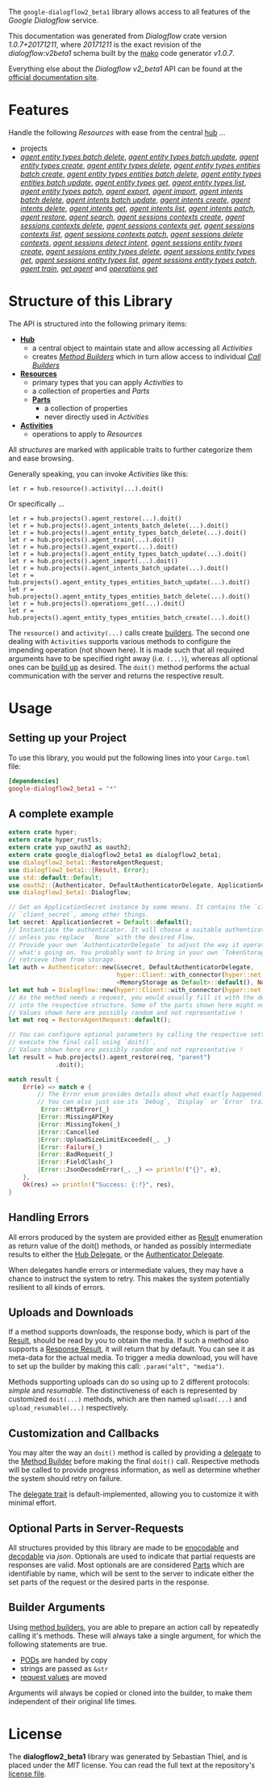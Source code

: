 <!---
DO NOT EDIT !
This file was generated automatically from 'src/mako/api/README.md.mako'
DO NOT EDIT !
-->
The `google-dialogflow2_beta1` library allows access to all features of the *Google Dialogflow* service.

This documentation was generated from *Dialogflow* crate version *1.0.7+20171211*, where *20171211* is the exact revision of the *dialogflow:v2beta1* schema built by the [mako](http://www.makotemplates.org/) code generator *v1.0.7*.

Everything else about the *Dialogflow* *v2_beta1* API can be found at the
[official documentation site](https://cloud.google.com/dialogflow-enterprise/).
# Features

Handle the following *Resources* with ease from the central [hub](https://docs.rs/google-dialogflow2_beta1/1.0.7+20171211/google_dialogflow2_beta1/struct.Dialogflow.html) ... 

* projects
 * [*agent entity types batch delete*](https://docs.rs/google-dialogflow2_beta1/1.0.7+20171211/google_dialogflow2_beta1/struct.ProjectAgentEntityTypeBatchDeleteCall.html), [*agent entity types batch update*](https://docs.rs/google-dialogflow2_beta1/1.0.7+20171211/google_dialogflow2_beta1/struct.ProjectAgentEntityTypeBatchUpdateCall.html), [*agent entity types create*](https://docs.rs/google-dialogflow2_beta1/1.0.7+20171211/google_dialogflow2_beta1/struct.ProjectAgentEntityTypeCreateCall.html), [*agent entity types delete*](https://docs.rs/google-dialogflow2_beta1/1.0.7+20171211/google_dialogflow2_beta1/struct.ProjectAgentEntityTypeDeleteCall.html), [*agent entity types entities batch create*](https://docs.rs/google-dialogflow2_beta1/1.0.7+20171211/google_dialogflow2_beta1/struct.ProjectAgentEntityTypeEntityBatchCreateCall.html), [*agent entity types entities batch delete*](https://docs.rs/google-dialogflow2_beta1/1.0.7+20171211/google_dialogflow2_beta1/struct.ProjectAgentEntityTypeEntityBatchDeleteCall.html), [*agent entity types entities batch update*](https://docs.rs/google-dialogflow2_beta1/1.0.7+20171211/google_dialogflow2_beta1/struct.ProjectAgentEntityTypeEntityBatchUpdateCall.html), [*agent entity types get*](https://docs.rs/google-dialogflow2_beta1/1.0.7+20171211/google_dialogflow2_beta1/struct.ProjectAgentEntityTypeGetCall.html), [*agent entity types list*](https://docs.rs/google-dialogflow2_beta1/1.0.7+20171211/google_dialogflow2_beta1/struct.ProjectAgentEntityTypeListCall.html), [*agent entity types patch*](https://docs.rs/google-dialogflow2_beta1/1.0.7+20171211/google_dialogflow2_beta1/struct.ProjectAgentEntityTypePatchCall.html), [*agent export*](https://docs.rs/google-dialogflow2_beta1/1.0.7+20171211/google_dialogflow2_beta1/struct.ProjectAgentExportCall.html), [*agent import*](https://docs.rs/google-dialogflow2_beta1/1.0.7+20171211/google_dialogflow2_beta1/struct.ProjectAgentImportCall.html), [*agent intents batch delete*](https://docs.rs/google-dialogflow2_beta1/1.0.7+20171211/google_dialogflow2_beta1/struct.ProjectAgentIntentBatchDeleteCall.html), [*agent intents batch update*](https://docs.rs/google-dialogflow2_beta1/1.0.7+20171211/google_dialogflow2_beta1/struct.ProjectAgentIntentBatchUpdateCall.html), [*agent intents create*](https://docs.rs/google-dialogflow2_beta1/1.0.7+20171211/google_dialogflow2_beta1/struct.ProjectAgentIntentCreateCall.html), [*agent intents delete*](https://docs.rs/google-dialogflow2_beta1/1.0.7+20171211/google_dialogflow2_beta1/struct.ProjectAgentIntentDeleteCall.html), [*agent intents get*](https://docs.rs/google-dialogflow2_beta1/1.0.7+20171211/google_dialogflow2_beta1/struct.ProjectAgentIntentGetCall.html), [*agent intents list*](https://docs.rs/google-dialogflow2_beta1/1.0.7+20171211/google_dialogflow2_beta1/struct.ProjectAgentIntentListCall.html), [*agent intents patch*](https://docs.rs/google-dialogflow2_beta1/1.0.7+20171211/google_dialogflow2_beta1/struct.ProjectAgentIntentPatchCall.html), [*agent restore*](https://docs.rs/google-dialogflow2_beta1/1.0.7+20171211/google_dialogflow2_beta1/struct.ProjectAgentRestoreCall.html), [*agent search*](https://docs.rs/google-dialogflow2_beta1/1.0.7+20171211/google_dialogflow2_beta1/struct.ProjectAgentSearchCall.html), [*agent sessions contexts create*](https://docs.rs/google-dialogflow2_beta1/1.0.7+20171211/google_dialogflow2_beta1/struct.ProjectAgentSessionContextCreateCall.html), [*agent sessions contexts delete*](https://docs.rs/google-dialogflow2_beta1/1.0.7+20171211/google_dialogflow2_beta1/struct.ProjectAgentSessionContextDeleteCall.html), [*agent sessions contexts get*](https://docs.rs/google-dialogflow2_beta1/1.0.7+20171211/google_dialogflow2_beta1/struct.ProjectAgentSessionContextGetCall.html), [*agent sessions contexts list*](https://docs.rs/google-dialogflow2_beta1/1.0.7+20171211/google_dialogflow2_beta1/struct.ProjectAgentSessionContextListCall.html), [*agent sessions contexts patch*](https://docs.rs/google-dialogflow2_beta1/1.0.7+20171211/google_dialogflow2_beta1/struct.ProjectAgentSessionContextPatchCall.html), [*agent sessions delete contexts*](https://docs.rs/google-dialogflow2_beta1/1.0.7+20171211/google_dialogflow2_beta1/struct.ProjectAgentSessionDeleteContextCall.html), [*agent sessions detect intent*](https://docs.rs/google-dialogflow2_beta1/1.0.7+20171211/google_dialogflow2_beta1/struct.ProjectAgentSessionDetectIntentCall.html), [*agent sessions entity types create*](https://docs.rs/google-dialogflow2_beta1/1.0.7+20171211/google_dialogflow2_beta1/struct.ProjectAgentSessionEntityTypeCreateCall.html), [*agent sessions entity types delete*](https://docs.rs/google-dialogflow2_beta1/1.0.7+20171211/google_dialogflow2_beta1/struct.ProjectAgentSessionEntityTypeDeleteCall.html), [*agent sessions entity types get*](https://docs.rs/google-dialogflow2_beta1/1.0.7+20171211/google_dialogflow2_beta1/struct.ProjectAgentSessionEntityTypeGetCall.html), [*agent sessions entity types list*](https://docs.rs/google-dialogflow2_beta1/1.0.7+20171211/google_dialogflow2_beta1/struct.ProjectAgentSessionEntityTypeListCall.html), [*agent sessions entity types patch*](https://docs.rs/google-dialogflow2_beta1/1.0.7+20171211/google_dialogflow2_beta1/struct.ProjectAgentSessionEntityTypePatchCall.html), [*agent train*](https://docs.rs/google-dialogflow2_beta1/1.0.7+20171211/google_dialogflow2_beta1/struct.ProjectAgentTrainCall.html), [*get agent*](https://docs.rs/google-dialogflow2_beta1/1.0.7+20171211/google_dialogflow2_beta1/struct.ProjectGetAgentCall.html) and [*operations get*](https://docs.rs/google-dialogflow2_beta1/1.0.7+20171211/google_dialogflow2_beta1/struct.ProjectOperationGetCall.html)




# Structure of this Library

The API is structured into the following primary items:

* **[Hub](https://docs.rs/google-dialogflow2_beta1/1.0.7+20171211/google_dialogflow2_beta1/struct.Dialogflow.html)**
    * a central object to maintain state and allow accessing all *Activities*
    * creates [*Method Builders*](https://docs.rs/google-dialogflow2_beta1/1.0.7+20171211/google_dialogflow2_beta1/trait.MethodsBuilder.html) which in turn
      allow access to individual [*Call Builders*](https://docs.rs/google-dialogflow2_beta1/1.0.7+20171211/google_dialogflow2_beta1/trait.CallBuilder.html)
* **[Resources](https://docs.rs/google-dialogflow2_beta1/1.0.7+20171211/google_dialogflow2_beta1/trait.Resource.html)**
    * primary types that you can apply *Activities* to
    * a collection of properties and *Parts*
    * **[Parts](https://docs.rs/google-dialogflow2_beta1/1.0.7+20171211/google_dialogflow2_beta1/trait.Part.html)**
        * a collection of properties
        * never directly used in *Activities*
* **[Activities](https://docs.rs/google-dialogflow2_beta1/1.0.7+20171211/google_dialogflow2_beta1/trait.CallBuilder.html)**
    * operations to apply to *Resources*

All *structures* are marked with applicable traits to further categorize them and ease browsing.

Generally speaking, you can invoke *Activities* like this:

```Rust,ignore
let r = hub.resource().activity(...).doit()
```

Or specifically ...

```ignore
let r = hub.projects().agent_restore(...).doit()
let r = hub.projects().agent_intents_batch_delete(...).doit()
let r = hub.projects().agent_entity_types_batch_delete(...).doit()
let r = hub.projects().agent_train(...).doit()
let r = hub.projects().agent_export(...).doit()
let r = hub.projects().agent_entity_types_batch_update(...).doit()
let r = hub.projects().agent_import(...).doit()
let r = hub.projects().agent_intents_batch_update(...).doit()
let r = hub.projects().agent_entity_types_entities_batch_update(...).doit()
let r = hub.projects().agent_entity_types_entities_batch_delete(...).doit()
let r = hub.projects().operations_get(...).doit()
let r = hub.projects().agent_entity_types_entities_batch_create(...).doit()
```

The `resource()` and `activity(...)` calls create [builders][builder-pattern]. The second one dealing with `Activities` 
supports various methods to configure the impending operation (not shown here). It is made such that all required arguments have to be 
specified right away (i.e. `(...)`), whereas all optional ones can be [build up][builder-pattern] as desired.
The `doit()` method performs the actual communication with the server and returns the respective result.

# Usage

## Setting up your Project

To use this library, you would put the following lines into your `Cargo.toml` file:

```toml
[dependencies]
google-dialogflow2_beta1 = "*"
```

## A complete example

```Rust
extern crate hyper;
extern crate hyper_rustls;
extern crate yup_oauth2 as oauth2;
extern crate google_dialogflow2_beta1 as dialogflow2_beta1;
use dialogflow2_beta1::RestoreAgentRequest;
use dialogflow2_beta1::{Result, Error};
use std::default::Default;
use oauth2::{Authenticator, DefaultAuthenticatorDelegate, ApplicationSecret, MemoryStorage};
use dialogflow2_beta1::Dialogflow;

// Get an ApplicationSecret instance by some means. It contains the `client_id` and 
// `client_secret`, among other things.
let secret: ApplicationSecret = Default::default();
// Instantiate the authenticator. It will choose a suitable authentication flow for you, 
// unless you replace  `None` with the desired Flow.
// Provide your own `AuthenticatorDelegate` to adjust the way it operates and get feedback about 
// what's going on. You probably want to bring in your own `TokenStorage` to persist tokens and
// retrieve them from storage.
let auth = Authenticator::new(&secret, DefaultAuthenticatorDelegate,
                              hyper::Client::with_connector(hyper::net::HttpsConnector::new(hyper_rustls::TlsClient::new())),
                              <MemoryStorage as Default>::default(), None);
let mut hub = Dialogflow::new(hyper::Client::with_connector(hyper::net::HttpsConnector::new(hyper_rustls::TlsClient::new())), auth);
// As the method needs a request, you would usually fill it with the desired information
// into the respective structure. Some of the parts shown here might not be applicable !
// Values shown here are possibly random and not representative !
let mut req = RestoreAgentRequest::default();

// You can configure optional parameters by calling the respective setters at will, and
// execute the final call using `doit()`.
// Values shown here are possibly random and not representative !
let result = hub.projects().agent_restore(req, "parent")
             .doit();

match result {
    Err(e) => match e {
        // The Error enum provides details about what exactly happened.
        // You can also just use its `Debug`, `Display` or `Error` traits
         Error::HttpError(_)
        |Error::MissingAPIKey
        |Error::MissingToken(_)
        |Error::Cancelled
        |Error::UploadSizeLimitExceeded(_, _)
        |Error::Failure(_)
        |Error::BadRequest(_)
        |Error::FieldClash(_)
        |Error::JsonDecodeError(_, _) => println!("{}", e),
    },
    Ok(res) => println!("Success: {:?}", res),
}

```
## Handling Errors

All errors produced by the system are provided either as [Result](https://docs.rs/google-dialogflow2_beta1/1.0.7+20171211/google_dialogflow2_beta1/enum.Result.html) enumeration as return value of 
the doit() methods, or handed as possibly intermediate results to either the 
[Hub Delegate](https://docs.rs/google-dialogflow2_beta1/1.0.7+20171211/google_dialogflow2_beta1/trait.Delegate.html), or the [Authenticator Delegate](https://docs.rs/yup-oauth2/*/yup_oauth2/trait.AuthenticatorDelegate.html).

When delegates handle errors or intermediate values, they may have a chance to instruct the system to retry. This 
makes the system potentially resilient to all kinds of errors.

## Uploads and Downloads
If a method supports downloads, the response body, which is part of the [Result](https://docs.rs/google-dialogflow2_beta1/1.0.7+20171211/google_dialogflow2_beta1/enum.Result.html), should be
read by you to obtain the media.
If such a method also supports a [Response Result](https://docs.rs/google-dialogflow2_beta1/1.0.7+20171211/google_dialogflow2_beta1/trait.ResponseResult.html), it will return that by default.
You can see it as meta-data for the actual media. To trigger a media download, you will have to set up the builder by making
this call: `.param("alt", "media")`.

Methods supporting uploads can do so using up to 2 different protocols: 
*simple* and *resumable*. The distinctiveness of each is represented by customized 
`doit(...)` methods, which are then named `upload(...)` and `upload_resumable(...)` respectively.

## Customization and Callbacks

You may alter the way an `doit()` method is called by providing a [delegate](https://docs.rs/google-dialogflow2_beta1/1.0.7+20171211/google_dialogflow2_beta1/trait.Delegate.html) to the 
[Method Builder](https://docs.rs/google-dialogflow2_beta1/1.0.7+20171211/google_dialogflow2_beta1/trait.CallBuilder.html) before making the final `doit()` call. 
Respective methods will be called to provide progress information, as well as determine whether the system should 
retry on failure.

The [delegate trait](https://docs.rs/google-dialogflow2_beta1/1.0.7+20171211/google_dialogflow2_beta1/trait.Delegate.html) is default-implemented, allowing you to customize it with minimal effort.

## Optional Parts in Server-Requests

All structures provided by this library are made to be [enocodable](https://docs.rs/google-dialogflow2_beta1/1.0.7+20171211/google_dialogflow2_beta1/trait.RequestValue.html) and 
[decodable](https://docs.rs/google-dialogflow2_beta1/1.0.7+20171211/google_dialogflow2_beta1/trait.ResponseResult.html) via *json*. Optionals are used to indicate that partial requests are responses 
are valid.
Most optionals are are considered [Parts](https://docs.rs/google-dialogflow2_beta1/1.0.7+20171211/google_dialogflow2_beta1/trait.Part.html) which are identifiable by name, which will be sent to 
the server to indicate either the set parts of the request or the desired parts in the response.

## Builder Arguments

Using [method builders](https://docs.rs/google-dialogflow2_beta1/1.0.7+20171211/google_dialogflow2_beta1/trait.CallBuilder.html), you are able to prepare an action call by repeatedly calling it's methods.
These will always take a single argument, for which the following statements are true.

* [PODs][wiki-pod] are handed by copy
* strings are passed as `&str`
* [request values](https://docs.rs/google-dialogflow2_beta1/1.0.7+20171211/google_dialogflow2_beta1/trait.RequestValue.html) are moved

Arguments will always be copied or cloned into the builder, to make them independent of their original life times.

[wiki-pod]: http://en.wikipedia.org/wiki/Plain_old_data_structure
[builder-pattern]: http://en.wikipedia.org/wiki/Builder_pattern
[google-go-api]: https://github.com/google/google-api-go-client

# License
The **dialogflow2_beta1** library was generated by Sebastian Thiel, and is placed 
under the *MIT* license.
You can read the full text at the repository's [license file][repo-license].

[repo-license]: https://github.com/Byron/google-apis-rsblob/master/LICENSE.md

